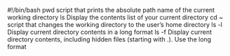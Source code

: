 #!/bin/bash
pwd script that prints the absolute path name of the current working directory
ls Display the contents list of your current directory
cd ~ script that changes the working directory to the user’s home directory
ls -l Display current directory contents in a long format
ls -f Display current directory contents, including hidden files (starting with .). Use the long format
